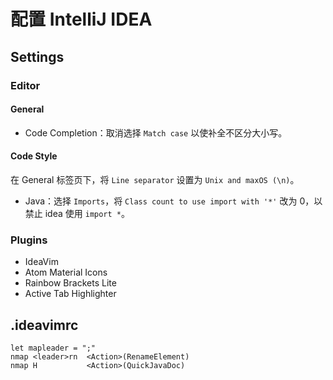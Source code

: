 # 配置 IntelliJ IDEA

## Settings

### Editor

#### General

- Code Completion：取消选择 `Match case` 以使补全不区分大小写。

#### Code Style

在 General 标签页下，将 `Line separator` 设置为 `Unix and maxOS (\n)`。

- Java：选择 `Imports`，将 `Class count to use import with '*'` 改为 0，以禁止 idea 使用 `import *`。

### Plugins

- IdeaVim
- Atom Material Icons
- Rainbow Brackets Lite
- Active Tab Highlighter

## .ideavimrc

```vimscript
let mapleader = ";"
nmap <leader>rn  <Action>(RenameElement)
nmap H           <Action>(QuickJavaDoc)
```
